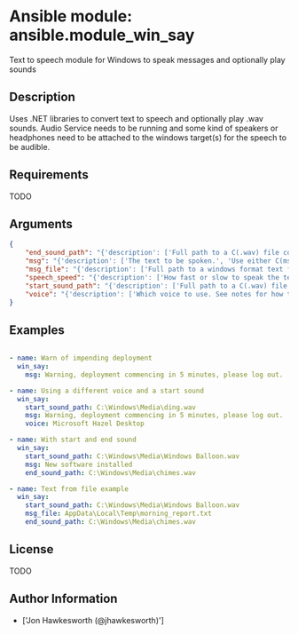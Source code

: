 # Ansible module: ansible.module_win_say


Text to speech module for Windows to speak messages and optionally play sounds

## Description

Uses .NET libraries to convert text to speech and optionally play .wav sounds.  Audio Service needs to be running and some kind of speakers or headphones need to be attached to the windows target(s) for the speech to be audible.

## Requirements

TODO

## Arguments

``` json
{
    "end_sound_path": "{'description': ['Full path to a C(.wav) file containing a sound to play after the text has been spoken.', 'Useful on conference calls to alert other speakers that ansible has finished speaking.'], 'type': 'path'}",
    "msg": "{'description': ['The text to be spoken.', 'Use either C(msg) or C(msg_file).', 'Optional so that you can use this module just to play sounds.']}",
    "msg_file": "{'description': ['Full path to a windows format text file containing the text to be spokend.', 'Use either C(msg) or C(msg_file).', 'Optional so that you can use this module just to play sounds.'], 'type': 'path'}",
    "speech_speed": "{'description': ['How fast or slow to speak the text.', 'Must be an integer value in the range -10 to 10.', '-10 is slowest, 10 is fastest.'], 'type': 'int', 'default': 0}",
    "start_sound_path": "{'description': ['Full path to a C(.wav) file containing a sound to play before the text is spoken.', 'Useful on conference calls to alert other speakers that ansible has something to say.'], 'type': 'path'}",
    "voice": "{'description': ['Which voice to use. See notes for how to discover installed voices.', 'If the requested voice is not available the default voice will be used. Example voice names from Windows 10 are C(Microsoft Zira Desktop) and C(Microsoft Hazel Desktop).'], 'default': 'system default voice'}",
}
```

## Examples


``` yaml

- name: Warn of impending deployment
  win_say:
    msg: Warning, deployment commencing in 5 minutes, please log out.

- name: Using a different voice and a start sound
  win_say:
    start_sound_path: C:\Windows\Media\ding.wav
    msg: Warning, deployment commencing in 5 minutes, please log out.
    voice: Microsoft Hazel Desktop

- name: With start and end sound
  win_say:
    start_sound_path: C:\Windows\Media\Windows Balloon.wav
    msg: New software installed
    end_sound_path: C:\Windows\Media\chimes.wav

- name: Text from file example
  win_say:
    start_sound_path: C:\Windows\Media\Windows Balloon.wav
    msg_file: AppData\Local\Temp\morning_report.txt
    end_sound_path: C:\Windows\Media\chimes.wav

```

## License

TODO

## Author Information
  - ['Jon Hawkesworth (@jhawkesworth)']
